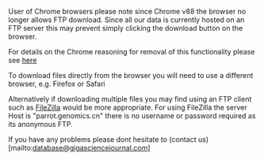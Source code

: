 User of Chrome browsers please note since  Chrome v88 the browser no longer allows FTP download. Since all our data is currently hosted on an FTP server this may prevent simply clicking the download button on the browser.

For details on the Chrome reasoning for removal of this functionality please see [here](https://developers.google.com/web/updates/2020/12/chrome-88-deps-rems)

To download files directly from the browser you will need to use a different browser, e.g. Firefox or Safari

Alternatively if downloading multiple files you may find using an FTP client such as [FileZilla](https://filezilla-project.org/download.php) would be more appropriate.
For using FileZilla the server Host is "parrot.genomics.cn" there is no username or password required as its anonymous FTP.

If you have any problems please dont hesitate to (contact us)[mailto:database@gigasciencejournal.com]